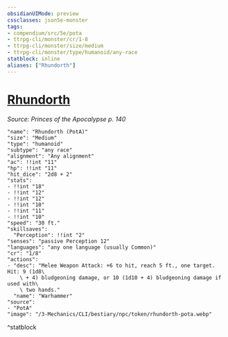```yaml
---
obsidianUIMode: preview
cssclasses: json5e-monster
tags:
- compendium/src/5e/pota
- ttrpg-cli/monster/cr/1-8
- ttrpg-cli/monster/size/medium
- ttrpg-cli/monster/type/humanoid/any-race
statblock: inline
aliases: ["Rhundorth"]
---
```

# [Rhundorth](3-Mechanics\CLI\bestiary\npc/rhundorth-pota.md)
*Source: Princes of the Apocalypse p. 140*  

```statblock
"name": "Rhundorth (PotA)"
"size": "Medium"
"type": "humanoid"
"subtype": "any race"
"alignment": "Any alignment"
"ac": !!int "11"
"hp": !!int "11"
"hit_dice": "2d8 + 2"
"stats":
- !!int "18"
- !!int "12"
- !!int "12"
- !!int "10"
- !!int "11"
- !!int "10"
"speed": "30 ft."
"skillsaves":
  "Perception": !!int "2"
"senses": "passive Perception 12"
"languages": "any one language (usually Common)"
"cr": "1/8"
"actions":
- "desc": "Melee Weapon Attack: +6 to hit, reach 5 ft., one target. Hit: 9 (1d8\
    \ + 4) bludgeoning damage, or 10 (1d10 + 4) bludgeoning damage if used with\
    \ two hands."
  "name": "Warhammer"
"source":
- "PotA"
"image": "/3-Mechanics/CLI/bestiary/npc/token/rhundorth-pota.webp"
```
^statblock
